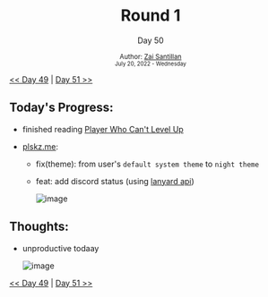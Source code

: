 <div align="center">
  <h1>Round 1</h1>
  <p>Day 50</p>
  <sub>
    Author: <a href="https://github.com/plskz" target="_blank">Zai Santillan</a>
    <br>
    <small>July 20, 2022 - Wednesday</small>
  </sub>
</div>

[<< Day 49](day049.md) | [Day 51 >>](day051.md)

## Today's Progress:

- finished reading [Player Who Can't Level Up](https://anilist.co/manga/130511/The-Player-Who-Cant-Level-Up/)
- [plskz.me](https://plskz-me.vercel.app/):

  - fix(theme): from user's `default system theme` to `night theme`
  - feat: add discord status (using [lanyard api](https://api.lanyard.rest/v1/users/90431685472038912))

    ![image](https://user-images.githubusercontent.com/57343545/180197611-b2f662b6-2cb7-4607-a2e1-19da04623119.png)

## Thoughts:

- unproductive todaay

  ![image](https://cdn.discordapp.com/emojis/893978510908088370.gif?size=96)

[<< Day 49](day049.md) | [Day 51 >>](day051.md)
